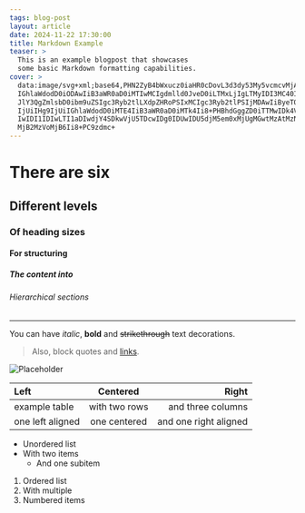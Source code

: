 ```yaml
---
tags: blog-post
layout: article
date: 2024-11-22 17:30:00
title: Markdown Example
teaser: >
  This is an example blogpost that showcases
  some basic Markdown formatting capabilities.
cover: >
  data:image/svg+xml;base64,PHN2ZyB4bWxucz0iaHR0cDovL3d3dy53My5vcmcvMjAwMC9zdmci
  IGhlaWdodD0iODAwIiB3aWR0aD0iMTIwMCIgdmlld0JveD0iLTMxLjIgLTMyIDI3MC40IDE5MiI+PH
  JlY3QgZmlsbD0ibm9uZSIgc3Ryb2tlLXdpZHRoPSIxMCIgc3Ryb2tlPSIjMDAwIiByeT0iMTAiIHk9
  IjUiIHg9IjUiIGhlaWdodD0iMTE4IiB3aWR0aD0iMTk4Ii8+PHBhdGggZD0iTTMwIDk4VjMwaDIwbD
  IwIDI1IDIwLTI1aDIwdjY4SDkwVjU5TDcwIDg0IDUwIDU5djM5em0xMjUgMGwtMzAtMzNoMjBWMzBo
  MjB2MzVoMjB6Ii8+PC9zdmc+
---
```


# There are six
## Different levels
### Of heading sizes
#### For structuring
##### The content into
###### Hierarchical sections

---

You can have _italic_, **bold** and ~~strikethrough~~ text decorations.

> Also, block quotes and [links](http://example.com).

![Placeholder](/assets/images/placeholder.png "An image with a caption")

| Left             | Centered      | Right                 |
| :--------------- | :-----------: | --------------------: |
| example table    | with two rows | and three columns     |
| one left aligned | one centered  | and one right aligned |

- Unordered list
- With two items
  + And one subitem

1. Ordered list
2. With multiple
3. Numbered items

